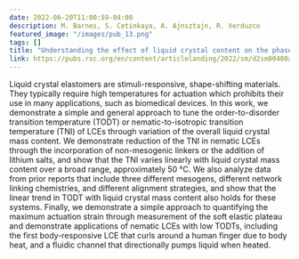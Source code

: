 ```yaml
---
date: 2022-06-20T11:00:59-04:00
description: M. Barnes, S. Cetinkaya, A. Ajnsztajn, R. Verduzco
featured_image: "/images/pub_13.png"
tags: []
title: "Understanding the effect of liquid crystal content on the phase behavior and mechanical properties of liquid crystal elastomers"
link: https://pubs.rsc.org/en/content/articlelanding/2022/sm/d2sm00480a
---
```


Liquid crystal elastomers are stimuli-responsive, shape-shifting materials. They typically require high temperatures for actuation which prohibits their use in many applications, such as biomedical devices. In this work, we demonstrate a simple and general approach to tune the order-to-disorder transition temperature (TODT) or nematic-to-isotropic transition temperature (TNI) of LCEs through variation of the overall liquid crystal mass content. We demonstrate reduction of the TNI in nematic LCEs through the incorporation of non-mesogenic linkers or the addition of lithium salts, and show that the TNI varies linearly with liquid crystal mass content over a broad range, approximately 50 °C. We also analyze data from prior reports that include three different mesogens, different network linking chemistries, and different alignment strategies, and show that the linear trend in TODT with liquid crystal mass content also holds for these systems. Finally, we demonstrate a simple approach to quantifying the maximum actuation strain through measurement of the soft elastic plateau and demonstrate applications of nematic LCEs with low TODTs, including the first body-responsive LCE that curls around a human finger due to body heat, and a fluidic channel that directionally pumps liquid when heated.

